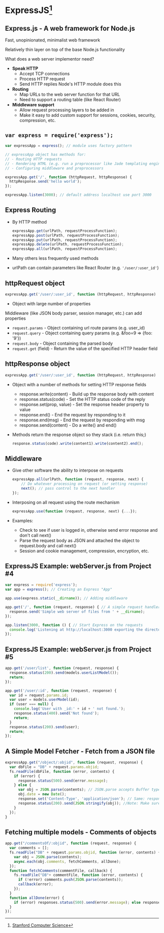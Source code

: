 # ExpressJS[^1]

## Express.js - A web framework for Node.js

Fast, unopinionated, minimalist web framework

Relatively thin layer on top of the base Node.js functionality

What does a web server implementor need?

- **Speak HTTP** 
  - Accept TCP connections
  - Process HTTP request
  - Send HTTP replies Node's HTTP module does this
- **Routing** 
  - Map URLs to the web server function for that URL 
  - Need to support a routing table (like React Router)
- **Middleware support** 
  - Allow request processing layers to be added in
  - Make it easy to add custom support for sessions, cookies, security, compression, etc.

## `var express = require('express');`

  ```javascript
  var expressApp = express(); // module uses factory pattern

  // expressApp object has methods for:
  // - Routing HTTP requests
  // - Rendering HTML (e.g. run a preprocessor like Jade templating engine)
  // - Configuring middleware and preprocessors

  expressApp.get('/', function (httpRequest, httpResponse) {
    httpResponse.send('hello world');
  });

  expressApp.listen(3000); // default address localhost use port 3000
  ```
## Express Routing

- By HTTP method

  ```javascript
  expressApp.get(urlPath, requestProcessFunction);
  expressApp.post(urlPath, requestProcessFunction);
  expressApp.put(urlPath, requestProcessFunction);
  expressApp.delete(urlPath, requestProcessFunction);
  expressApp.all(urlPath, requestProcessFunction);
  ```

- Many others less frequently used methods
- urlPath can contain parameters like React Router (e.g. `'/user/:user_id'`)

## httpRequest object

```javascript
expressApp.get('/user/:user_id', function (httpRequest, httpResponse) ... 
```

- Object with large number of properties

Middleware (like JSON body parser, session manager, etc.) can add properties

  - `request.params` - Object containing url route params (e.g. user_id) 
  - `request.query` - Object containing query params (e.g. &foo=9 ⇒ {foo: '9'}) 
  - `request.body` - Object containing the parsed body 
  - `request.get` (field) - Return the value of the specified HTTP header field

## httpResponse object

```javascript
expressApp.get('/user/:user_id', function (httpRequest, httpResponse) ...
```

- Object with a number of methods for setting HTTP response fields

  - response.write(content) - Build up the response body with content 
  - response.status(code) - Set the HTTP status code of the reply 
  - response.set(prop, value) - Set the response header property to value
  - response.end() - End the request by responding to it
  - response.end(msg) - End the request by responding with msg
  - response.send(content) - Do a write() and end()

- Methods return the response object so they stack (i.e. return this;) 

  ```javascript
  response.status(code).write(content1).write(content2).end();
  ```

## Middleware

- Give other software the ability to interpose on requests

  ```javascript
  expressApp.all(urlPath, function (request, response, next) {
      // Do whatever processing on request (or setting response)
      next(); // pass control to the next handler
  });
  ```
  
- Interposing on all request using the route mechanism
   
  ```javascript
  expressApp.use(function (request, response, next) {...});
  ```
- Examples:
  - Check to see if user is logged in, otherwise send error response and don't call next()
  - Parse the request body as JSON and attached the object to request.body and call next()
  - Session and cookie management, compression, encryption, etc.

## ExpressJS Example: webServer.js from Project #4

```javascript
var express = require('express');
var app = express(); // Creating an Express "App"

app.use(express.static(__dirname)); // Adding middleware

app.get('/', function (request, response) { // A simple request handler 
  response.send('Simple web server of files from ' + __dirname);
});

app.listen(3000, function () { // Start Express on the requests 
  console.log('Listening at http://localhost:3000 exporting the directory ' + __dirname);
});
```

## ExpressJS Example: webServer.js from Project #5

```javascript
app.get('/user/list', function (request, response) { 
  response.status(200).send(models.userListModel()); 
  return;
});

app.get('/user/:id', function (request, response) { 
  var id = request.params.id;
  var user = models.userModel(id);
  if (user === null) {
    console.log('User with _id:' + id + ' not found.');
    response.status(400).send('Not found');
    return; 
  }
  response.status(200).send(user);
  return; 
});
```

## A Simple Model Fetcher - Fetch from a JSON file

```javascript
expressApp.get("/object/:objid", function (request, response) {
  var dbFile = "DB" + request.params.objid;
  fs.readFile(dbFile, function (error, contents) {
    if (error) {
      response.status(500).send(error.message);
    } else {
      var obj = JSON.parse(contents); // JSON.parse accepts Buffer types
      obj.date = new Date();
      response.set('Content-Type', 'application/json'); // Same: response.json(obj); 
      response.status(200).send(JSON.stringify(obj)); //Note: Make sure you always call end() or send()
    } 
  });
}
```

## Fetching multiple models - Comments of objects

```javascript
app.get("/commentsOf/:objid", function (request, response) {
  var comments = [];
  fs.readFile("DB" + request.params.objid, function (error, contents) {
    var obj = JSON.parse(contents);
    async.each(obj.comments, fetchComments, allDone); 
  });
  function fetchComments(commentFile, callback) {
    fs.readFile("DB"+ commentFile, function (error, contents) {
      if (!error) comments.push(JSON.parse(contents));
      callback(error);
    });
  }
  function allDone(error) {
    if (error) responses.status(500).send(error.message); else response.json(comments);
  }
});
```

[^1]: [Stanford Computer Science](https://cs.stanford.edu)
